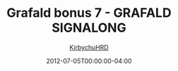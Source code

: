 ---
title: "Grafald bonus 7 - GRAFALD SIGNALONG"
type: "image"
date: 2012-07-05T00:00:00-04:00
draft: false
categories:
- comics
- collaborations
tags:
- grafald
image_path: "/projects/grafald/comics/img/2012/bonus_7.png"
alt_text: ""
author: "[KirbychuHRD](https://cohost.org/KirbychuHRD)"
---